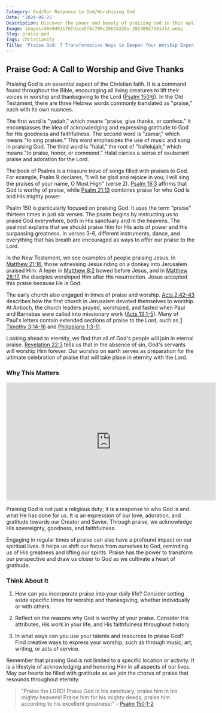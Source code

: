 ```yaml
---
Category: God/Our Response to God/Worshiping God
Date: '2024-05-25'
Description: Discover the power and beauty of praising God in this uplifting article. Explore the significance of worship and gratitude in spiritual practice.
Image: images/d6e9d91176fdace5f6c706c20b34228a-20240927151412.webp
Slug: praise-god
Tags: christianity
Title: 'Praise God: 7 Transformative Ways to Deepen Your Worship Experience'
---
```


## Praise God: A Call to Worship and Give Thanks

Praising God is an essential aspect of the Christian faith. It is a command found throughout the Bible, encouraging all living creatures to lift their voices in worship and thanksgiving to the Lord ([Psalm 150:6](https://www.bibleref.com/Psalm/150/Psalm-150-6.html)). In the Old Testament, there are three Hebrew words commonly translated as "praise," each with its own nuances. 

The first word is "yadah," which means "praise, give thanks, or confess." It encompasses the idea of acknowledging and expressing gratitude to God for His goodness and faithfulness. The second word is "zamar," which means "to sing praises." This word emphasizes the use of music and song in praising God. The third word is "halal," the root of "hallelujah," which means "to praise, honor, or commend." Halal carries a sense of exuberant praise and adoration for the Lord.

The book of Psalms is a treasure trove of songs filled with praises to God. For example, Psalm 9 declares, "I will be glad and rejoice in you; I will sing the praises of your name, O Most High" (verse 2). [Psalm 18:3](https://www.bibleref.com/Psalm/18/Psalm-18-3.html) affirms that God is worthy of praise, while [Psalm 21:13](https://www.bibleref.com/Psalm/21/Psalm-21-13.html) combines praise for who God is and His mighty power. 

Psalm 150 is particularly focused on praising God. It uses the term "praise" thirteen times in just six verses. The psalm begins by instructing us to praise God everywhere, both in His sanctuary and in the heavens. The psalmist explains that we should praise Him for His acts of power and His surpassing greatness. In verses 3-6, different instruments, dance, and everything that has breath are encouraged as ways to offer our praise to the Lord.

In the New Testament, we see examples of people praising Jesus. In [Matthew 21:16](https://www.bibleref.com/Matthew/21/Matthew-21-16.html), those witnessing Jesus riding on a donkey into Jerusalem praised Him. A leper in [Matthew 8:2](https://www.bibleref.com/Matthew/8/Matthew-8-2.html) bowed before Jesus, and in [Matthew 28:17](https://www.bibleref.com/Matthew/28/Matthew-28-17.html), the disciples worshiped Him after His resurrection. Jesus accepted this praise because He is God.

The early church also engaged in times of praise and worship. [Acts 2:42-43](https://www.bibleref.com/Acts/2/Acts-2-42.html) describes how the first church in Jerusalem devoted themselves to worship. At Antioch, the church leaders prayed, worshiped, and fasted when Paul and Barnabas were called into missionary work ([Acts 13:1-5](https://www.bibleref.com/Acts/13/Acts-13-1.html)). Many of Paul's letters contain extended sections of praise to the Lord, such as [1 Timothy 3:14-16](https://www.bibleref.com/1-Timothy/3/1-Timothy-3-14.html) and [Philippians 1:3-11](https://www.bibleref.com/Philippians/1/Philippians-1-3.html).

Looking ahead to eternity, we find that all of God's people will join in eternal praise. [Revelation 22:3](https://www.bibleref.com/Revelation/22/Revelation-22-3.html) tells us that in the absence of sin, God's servants will worship Him forever. Our worship on earth serves as preparation for the ultimate celebration of praise that will take place in eternity with the Lord.

### Why This Matters


<iframe width="560" height="315" src="https://www.youtube.com/embed/f2oxGYpuLkw" frameborder="0" allow="autoplay; encrypted-media" allowfullscreen></iframe>


Praising God is not just a religious duty; it is a response to who God is and what He has done for us. It is an expression of our love, adoration, and gratitude towards our Creator and Savior. Through praise, we acknowledge His sovereignty, goodness, and faithfulness.

Engaging in regular times of praise can also have a profound impact on our spiritual lives. It helps us shift our focus from ourselves to God, reminding us of His greatness and lifting our spirits. Praise has the power to transform our perspective and draw us closer to God as we cultivate a heart of gratitude.

### Think About It

1. How can you incorporate praise into your daily life? Consider setting aside specific times for worship and thanksgiving, whether individually or with others.

2. Reflect on the reasons why God is worthy of your praise. Consider His attributes, His work in your life, and His faithfulness throughout history.

3. In what ways can you use your talents and resources to praise God? Find creative ways to express your worship, such as through music, art, writing, or acts of service.

Remember that praising God is not limited to a specific location or activity. It is a lifestyle of acknowledging and honoring Him in all aspects of our lives. May our hearts be filled with gratitude as we join the chorus of praise that resounds throughout eternity. 

> "Praise the LORD! Praise God in his sanctuary; praise him in his mighty heavens! Praise him for his mighty deeds; praise him according to his excellent greatness!" - [Psalm 150:1-2](https://www.bibleref.com/Psalm/150/Psalm-150-1.html)